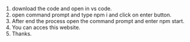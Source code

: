 1. download the code and open in vs code.
2. open command prompt and type npm i and click on enter button.
3. After end the process open the command prompt and enter npm start.
4. You can acces this website.
5. Thanks.